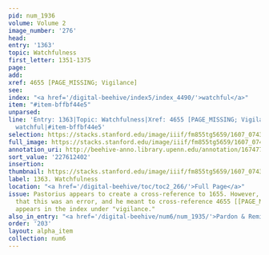 ```yaml
---
pid: num_1936
volume: Volume 2
image_number: '276'
head:
entry: '1363'
topic: Watchfulness
first_letter: 1351-1375
page:
add:
xref: 4655 [PAGE_MISSING; Vigilance]
see:
index: "<a href='/digital-beehive/index5/index_4490/'>watchful</a>"
item: "#item-bffbf44e5"
unparsed:
line: 'Entry: 1363|Topic: Watchfulness|Xref: 4655 [PAGE_MISSING; Vigilance]|Index:
  watchful|#item-bffbf44e5'
selection: https://stacks.stanford.edu/image/iiif/fm855tg5659/1607_0743/848,2402,2838,766/full/0/default.jpg
full_image: https://stacks.stanford.edu/image/iiif/fm855tg5659/1607_0743/full/full/0/default.jpg
annotation_uri: http://beehive-anno.library.upenn.edu/annotation/1674770132697
sort_value: '227612402'
insertion:
thumbnail: https://stacks.stanford.edu/image/iiif/fm855tg5659/1607_0743/848,2402,600,180/250,/0/default.jpg
label: 1363. Watchfulness
location: "<a href='/digital-beehive/toc/toc2_266/'>Full Page</a>"
issue: Pastorius appears to create a cross-reference to 1655. However, it is likely
  that this was an error, and he meant to cross-reference 4655 [[PAGE_MISSING]], which
  appears in the index under "vigilance."
also_in_entry: "<a href='/digital-beehive/num6/num_1935/'>Pardon & Remission of Sins</a>"
order: '203'
layout: alpha_item
collection: num6
---
```

